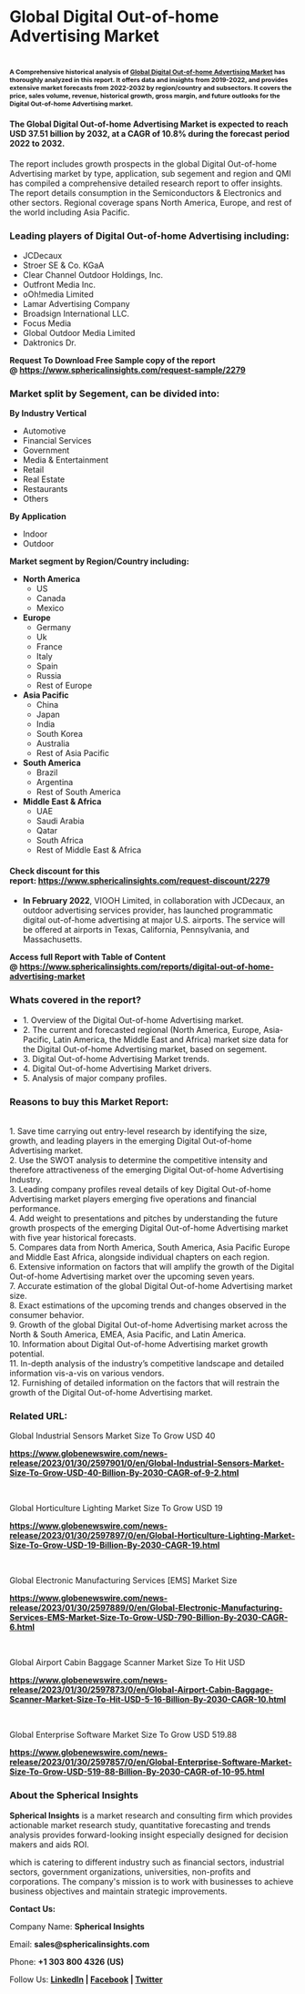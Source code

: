<h1 class="news-post-title">Global Digital Out-of-home Advertising Market&nbsp;</h1>
<h1 class="news-post-title"><strong style="font-size: 11px;">A Comprehensive historical analysis of&nbsp;<a href="https://www.sphericalinsights.com/reports/digital-out-of-home-advertising-market" target="_blank" rel="noopener">Global Digital Out-of-home Advertising Market</a>&nbsp;has thoroughly analyzed in this report. It offers data and insights from 2019-2022, and provides extensive market forecasts from 2022-2032 by region/country and subsectors. It covers the price, sales volume, revenue, historical growth, gross margin, and future outlooks for the Digital Out-of-home Advertising market.</strong></h1>
<h4><strong>The Global Digital Out-of-home Advertising Market is expected to reach USD 37.51 billion by 2032, at a CAGR of 10.8% during the forecast period 2022 to 2032.</strong></h4>
<p>The report includes growth prospects in the global Digital Out-of-home Advertising market by type, application, sub segement and region and QMI has compiled a comprehensive detailed research report to offer insights. The report details consumption in the Semiconductors &amp; Electronics and other sectors. Regional coverage spans North America, Europe, and rest of the world including Asia Pacific.</p>
<h3><strong>Leading players of Digital Out-of-home Advertising including:</strong></h3>
<ul>
<li>JCDecaux</li>
<li>Stroer SE &amp; Co. KGaA</li>
<li>Clear Channel Outdoor Holdings, Inc.</li>
<li>Outfront Media Inc.</li>
<li>oOh!media Limited</li>
<li>Lamar Advertising Company</li>
<li>Broadsign International LLC.</li>
<li>Focus Media</li>
<li>Global Outdoor Media Limited</li>
<li>Daktronics Dr.</li>
</ul>
<p><strong>Request To Download Free Sample copy of the report @&nbsp;<a href="https://www.sphericalinsights.com/request-sample/2279">https://www.sphericalinsights.com/request-sample/2279</a></strong></p>
<h3><strong>Market split by Segement, can be divided into:</strong></h3>
<p><strong>By Industry Vertical</strong></p>
<ul>
<li>Automotive</li>
<li>Financial Services</li>
<li>Government</li>
<li>Media &amp; Entertainment&nbsp;&nbsp;&nbsp;</li>
<li>Retail</li>
<li>Real Estate</li>
<li>Restaurants</li>
<li>Others</li>
</ul>
<p><strong>By Application</strong></p>
<ul>
<li>Indoor</li>
<li>Outdoor</li>
</ul>
<p><strong>Market segment by Region/Country including:</strong></p>
<ul>
<li><strong>North America</strong>
<ul>
<li>US</li>
<li>Canada</li>
<li>Mexico</li>
</ul>
</li>
<li><strong>Europe</strong>
<ul>
<li>Germany</li>
<li>Uk</li>
<li>France</li>
<li>Italy</li>
<li>Spain</li>
<li>Russia</li>
<li>Rest of Europe</li>
</ul>
</li>
<li><strong>Asia Pacific</strong>
<ul>
<li>China</li>
<li>Japan</li>
<li>India</li>
<li>South Korea</li>
<li>Australia</li>
<li>Rest of Asia Pacific</li>
</ul>
</li>
<li><strong>South America</strong>
<ul>
<li>Brazil</li>
<li>Argentina</li>
<li>Rest of South America</li>
</ul>
</li>
<li><strong>Middle East &amp; Africa</strong>
<ul>
<li>UAE</li>
<li>Saudi Arabia</li>
<li>Qatar</li>
<li>South Africa</li>
<li>Rest of Middle East &amp; Africa</li>
</ul>
</li>
</ul>
<h4>Check discount for this report:&nbsp;<a href="https://www.sphericalinsights.com/request-discount/2279">https://www.sphericalinsights.com/request-discount/2279</a></h4>
<ul>
<li><strong>In February 2022</strong>, VIOOH Limited, in collaboration with JCDecaux, an outdoor advertising services provider, has launched programmatic digital out-of-home advertising at major U.S. airports. The service will be offered at airports in Texas, California, Pennsylvania, and Massachusetts.</li>
</ul>
<p><strong>Access full Report with Table of Content @&nbsp;<a href="https://www.sphericalinsights.com/reports/digital-out-of-home-advertising-market">https://www.sphericalinsights.com/reports/digital-out-of-home-advertising-market</a>&nbsp;</strong></p>
<h3><strong>Whats covered in the report?</strong></h3>
<ul>
<li>1. Overview of the Digital Out-of-home Advertising market.</li>
<li>2. The current and forecasted regional (North America, Europe, Asia-Pacific, Latin America, the Middle East and Africa) market size data for the Digital Out-of-home Advertising market, based on segement.</li>
<li>3. Digital Out-of-home Advertising Market trends.</li>
<li>4. Digital Out-of-home Advertising Market drivers.</li>
<li>5. Analysis of major company profiles.</li>
</ul>
<h3><strong>Reasons to buy this Market Report:</strong></h3>
<p><br />1. Save time carrying out entry-level research by identifying the size, growth, and leading players in the emerging Digital Out-of-home Advertising market.<br />2. Use the SWOT analysis to determine the competitive intensity and therefore attractiveness of the emerging Digital Out-of-home Advertising Industry.<br />3. Leading company profiles reveal details of key Digital Out-of-home Advertising market players emerging five operations and financial performance.<br />4. Add weight to presentations and pitches by understanding the future growth prospects of the emerging Digital Out-of-home Advertising market with five year historical forecasts.<br />5. Compares data from North America, South America, Asia Pacific Europe and Middle East Africa, alongside individual chapters on each region.<br />6. Extensive information on factors that will amplify the growth of the Digital Out-of-home Advertising market over the upcoming seven years.<br />7. Accurate estimation of the global Digital Out-of-home Advertising market size.<br />8. Exact estimations of the upcoming trends and changes observed in the consumer behavior.<br />9. Growth of the global Digital Out-of-home Advertising market across the North &amp; South America, EMEA, Asia Pacific, and Latin America.<br />10. Information about Digital Out-of-home Advertising market growth potential.<br />11. In-depth analysis of the industry&rsquo;s competitive landscape and detailed information vis-a-vis on various vendors.<br />12. Furnishing of detailed information on the factors that will restrain the growth of the Digital Out-of-home Advertising market.</p>
<h3><strong>Related URL:</strong></h3>
<p>Global Industrial Sensors Market Size To Grow USD 40</p>
<p><strong><a href="https://www.globenewswire.com/news-release/2023/01/30/2597901/0/en/Global-Industrial-Sensors-Market-Size-To-Grow-USD-40-Billion-By-2030-CAGR-of-9-2.html">https://www.globenewswire.com/news-release/2023/01/30/2597901/0/en/Global-Industrial-Sensors-Market-Size-To-Grow-USD-40-Billion-By-2030-CAGR-of-9-2.html</a>&nbsp;</strong></p>
<p>&nbsp;</p>
<p>Global Horticulture Lighting Market Size To Grow USD 19</p>
<p><strong><a href="https://www.globenewswire.com/news-release/2023/01/30/2597897/0/en/Global-Horticulture-Lighting-Market-Size-To-Grow-USD-19-Billion-By-2030-CAGR-19.html">https://www.globenewswire.com/news-release/2023/01/30/2597897/0/en/Global-Horticulture-Lighting-Market-Size-To-Grow-USD-19-Billion-By-2030-CAGR-19.html</a>&nbsp;</strong></p>
<p>&nbsp;</p>
<p>Global Electronic Manufacturing Services [EMS] Market Size</p>
<p><strong><a href="https://www.globenewswire.com/news-release/2023/01/30/2597889/0/en/Global-Electronic-Manufacturing-Services-EMS-Market-Size-To-Grow-USD-790-Billion-By-2030-CAGR-6.html">https://www.globenewswire.com/news-release/2023/01/30/2597889/0/en/Global-Electronic-Manufacturing-Services-EMS-Market-Size-To-Grow-USD-790-Billion-By-2030-CAGR-6.html</a>&nbsp;</strong></p>
<p>&nbsp;</p>
<p>Global Airport Cabin Baggage Scanner Market Size To Hit USD</p>
<p><strong><a href="https://www.globenewswire.com/news-release/2023/01/30/2597873/0/en/Global-Airport-Cabin-Baggage-Scanner-Market-Size-To-Hit-USD-5-16-Billion-By-2030-CAGR-10.html">https://www.globenewswire.com/news-release/2023/01/30/2597873/0/en/Global-Airport-Cabin-Baggage-Scanner-Market-Size-To-Hit-USD-5-16-Billion-By-2030-CAGR-10.html</a>&nbsp;</strong></p>
<p>&nbsp;</p>
<p>Global Enterprise Software Market Size To Grow USD 519.88</p>
<p><strong><a href="https://www.globenewswire.com/news-release/2023/01/30/2597857/0/en/Global-Enterprise-Software-Market-Size-To-Grow-USD-519-88-Billion-By-2030-CAGR-of-10-95.html">https://www.globenewswire.com/news-release/2023/01/30/2597857/0/en/Global-Enterprise-Software-Market-Size-To-Grow-USD-519-88-Billion-By-2030-CAGR-of-10-95.html</a>&nbsp;</strong></p>
<h3><strong>About the Spherical Insights</strong></h3>
<p><strong>Spherical Insights</strong>&nbsp;is a market research and consulting firm which provides actionable market research study, quantitative forecasting and trends analysis provides forward-looking insight especially designed for decision makers and aids ROI.</p>
<p>which is catering to different industry such as financial sectors, industrial sectors, government organizations, universities, non-profits and corporations. The company's mission is to work with businesses to achieve business objectives and maintain strategic improvements.</p>
<p><strong>Contact Us:</strong></p>
<p>Company Name:&nbsp;<strong>Spherical Insights</strong></p>
<p>Email:&nbsp;<strong>sales@sphericalinsights.com</strong></p>
<p>Phone:&nbsp;<strong>+1 303 800 4326 (US)</strong></p>
<p>Follow Us:&nbsp;<strong><a href="https://www.linkedin.com/company/spherical-insight/"><u>LinkedIn</u></a>&nbsp;|&nbsp;<a href="https://www.facebook.com/sphericalinsights22"><u>Facebook</u></a>&nbsp;|&nbsp;<a href="https://twitter.com/SInsights_US"><u>Twitter</u></a></strong></p>
